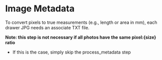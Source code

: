 # Image Metadata

To convert pixels to true measurements (e.g., length or area in mm), each drawer JPG needs an associate TXT file.

**Note: this step is not necessary if all photos have the same pixel:{size} ratio**
- If this is the case, simply skip the process_metadata step
